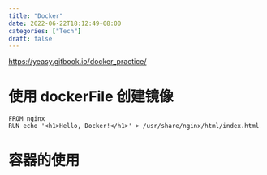 ```yaml
---
title: "Docker"
date: 2022-06-22T18:12:49+08:00
categories: ["Tech"]
draft: false
---
```

https://yeasy.gitbook.io/docker_practice/
# 使用 dockerFile 创建镜像
```
FROM nginx
RUN echo '<h1>Hello, Docker!</h1>' > /usr/share/nginx/html/index.html
```
# 容器的使用
